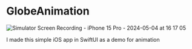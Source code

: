 # GlobeAnimation
![Simulator Screen Recording - iPhone 15 Pro - 2024-05-04 at 16 17 05](https://github.com/angelosstaboulis/GlobeAnimation/assets/79055304/3e2ad4f2-6e43-47f4-8d84-dceffabe569c)

I made this simple iOS app in SwiftUI as a demo for animation
